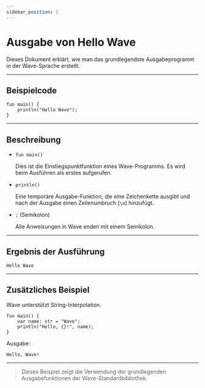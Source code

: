 ```yaml
---
sidebar_position: 1
---
```


# Ausgabe von Hello Wave

Dieses Dokument erklärt, wie man das grundlegendste Ausgabeprogramm in der Wave-Sprache erstellt.

---

## Beispielcode

```wave
fun main() {
    println("Hello Wave");
}
```

---

## Beschreibung

- `fun main()`

    Dies ist die Einstiegspunktfunktion eines Wave-Programms. Es wird beim Ausführen als erstes aufgerufen.

- `println()`

    Eine temporäre Ausgabe-Funktion, die eine Zeichenkette ausgibt und nach der Ausgabe einen Zeilenumbruch (`\n`) hinzufügt.

- `;` (Semikolon)

    Alle Anweisungen in Wave enden mit einem Semikolon.

---

## Ergebnis der Ausführung

```text
Hello Wave
```

---

## Zusätzliches Beispiel

Wave unterstützt String-Interpolation.

```wave
fun main() {
    var name: str = "Wave";
    println("Hello, {}!", name);
}
```

Ausgabe:

```text
Hello, Wave!
```

---

> Dieses Beispiel zeigt die Verwendung der grundlegenden Ausgabefunktionen der Wave-Standardbibliothek.